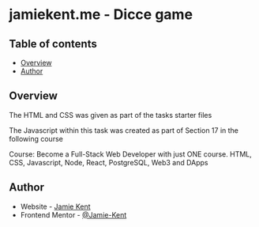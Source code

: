 # jamiekent.me - Dicce game

## Table of contents

- [Overview](#overview)
- [Author](#author)


## Overview

The HTML and CSS was given as part of the tasks starter files

The Javascript within this task was created as part of Section 17 in the following course

Course: Become a Full-Stack Web Developer with just ONE course. HTML, CSS, Javascript, Node, React, PostgreSQL, Web3 and DApps


## Author

- Website - [Jamie Kent](https://jamie-kent.github.io/)
- Frontend Mentor - [@Jamie-Kent](https://www.frontendmentor.io/profile/Jamie-Kent)
